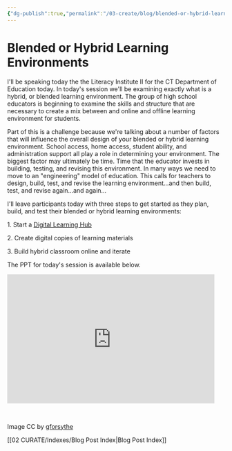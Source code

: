 ```yaml
---
{"dg-publish":true,"permalink":"/03-create/blog/blended-or-hybrid-learning-environments/","title":"Blended or Hybrid Learning Environments","tags":["blended-learning","hybrid-learning","blog-post"]}
---
```


# Blended or Hybrid Learning Environments

I'll be speaking today the the Literacy Institute II for the CT Department of Education today. In today's session we'll be examining exactly what is a hybrid, or blended learning environment. The group of high school educators is beginning to examine the skills and structure that are necessary to create a mix between and online and offline learning environment for students.

Part of this is a challenge because we're talking about a number of factors that will influence the overall design of your blended or hybrid learning environment. School access, home access, student ability, and administration support all play a role in determining your environment. The biggest factor may ultimately be time. Time that the educator invests in building, testing, and revising this environment. In many ways we need to move to an "engineering" model of education. This calls for teachers to design, build, test, and revise the learning environment...and then build, test, and revise again...and again...

I'll leave participants today with three steps to get started as they plan, build, and test their blended or hybrid learning environments:

1\. Start a [Digital Learning Hub](http://wiobyrne.com/use-google-sites-for-educators-to-build-your-own-digital-learning-hub/)

2\. Create digital copies of learning materials

3\. Build hybrid classroom online and iterate

The PPT for today's session is available below.

<iframe src="https://docs.google.com/presentation/d/12H2WKVblg38lYpiW31AvHtBMuWqBeawlwmeTGLggZrc/embed?start=false&amp;loop=false&amp;delayms=3000" frameborder="0" width="480" height="299" allowfullscreen="true" mozallowfullscreen="true" webkitallowfullscreen="true"></iframe>

 

Image CC by [gforsythe](http://www.flickr.com/photos/gforsythe/7704609288/)

[[02 CURATE/Indexes/Blog Post Index\|Blog Post Index]]